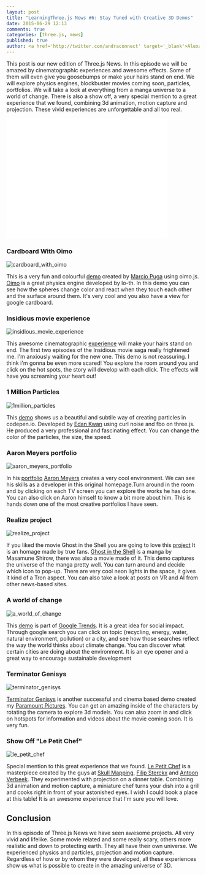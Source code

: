 ```yaml
---
layout: post
title: "LearningThree.js News #6: Stay Tuned with Creative 3D Demos"
date: 2015-06-29 12:13
comments: true
categories: [three.js, news]
published: true
author: <a href='http://twitter.com/andraconnect' target='_blank'>Alexandra Etienne</a> and <a href='http://twitter.com/jerome_etienne' target='_blank'>Jerome Etienne</a>
---
```


This post is our new edition of Three.js News. In this episode we will be amazed by cinematographic experiences and awesome effects. Some of them will even give you goosebumps or make your hairs stand on end. We will explore physics engines, blockbuster movies coming soon, particles, portfolios. We will take a look at everything from a manga universe to a world of change. There is also a show off, a very special mention to a great experience that we found, combining 3d animation, motion capture and projection. These vivid experiences are unforgettable and all too real.


<iframe width="420" height="315" src="//www.youtube.com/embed/mSJA2ZLWBfc" frameborder="0" allowfullscreen></iframe>

<!-- more -->

### Cardboard With Oimo 
![cardboard_with_oimo](/data/2015-06-29-learningthree-dot-js-news-number-6-stay-tuned-with-creative-3d-demos/screenshots/cardboard_with_oimo.jpg)

This is a very fun and colourful [demo](http://puga.com.br/play/cardboard-oimo/) created by [Marcio Puga](https://twitter.com/marciopuga) using oimo.js. [Oimo](http://lo-th.github.io/Oimo.js/) is a great physics engine developed by lo-th. In this demo you can see how the spheres change color and react when they touch each other and the surface around them. It's very cool and you also have a view for google cardboard. 

### Insidious movie experience 
![insidious_movie_experience](/data/2015-06-29-learningthree-dot-js-news-number-6-stay-tuned-with-creative-3d-demos/screenshots/insidious_movie_experience.jpg)

This awesome cinematographic [experience](http://www.insidious-movie.net/entertheroom/) will make your hairs stand on end. The first two episodes of the Insidious movie saga really frightened me. I'm anxiously waiting for the new one. This demo is not reassuring. I think i'm gonna be even more scared! You explore the room around you and click on the hot spots, the story will develop with each click. The effects will have you screaming your heart out! 

### 1 Million Particles
![1million_particles](/data/2015-06-29-learningthree-dot-js-news-number-6-stay-tuned-with-creative-3d-demos/screenshots/1million_particles.jpg)

This [demo](http://codepen.io/edankwan/pen/QbMxWp) shows us a beautiful and subtile way of creating particles in codepen.io. Developed by [Edan Kwan](https://twitter.com/edankwan) using curl noise and fbo on three.js. He produced a very professional and fascinating effect. You can change the color of the particles, the size, the speed. 

### Aaron Meyers portfolio
![aaron_meyers_portfolio](/data/2015-06-29-learningthree-dot-js-news-number-6-stay-tuned-with-creative-3d-demos/screenshots/aaron_meyers_portfolio.jpg)

In his [portfolio](http://aaron-meyers.com/!/) [Aaron Meyers](https://twitter.com/aarontweets) creates a very cool environment. We can see his skills as a developer in this original homepage.Turn around in the room and by clicking on each TV screen you can explore the works he has done. You can also click on Aaron himself to know a bit more about him. This is hands down one of the most creative portfolios I have seen.  

### Realize project 
![realize_project](/data/2015-06-29-learningthree-dot-js-news-number-6-stay-tuned-with-creative-3d-demos/screenshots/realize_project.jpg)

If you liked the movie Ghost in the Shell you are going to love this [project](http://www.realize-project.jp/) It is an homage made by true fans. [Ghost in the Shell](https://en.wikipedia.org/wiki/Ghost_in_the_Shell) is a manga by Masamune Shirow, there was also a movie made of it. This demo captures the universe of the manga pretty well. You can turn around and decide which icon to pop-up. There are very cool neon lights in the space, it gives it kind of a Tron aspect. You can also take a look at posts on VR and AI from other news-based sites. 

### A world of change 
![a_world_of_change](/data/2015-06-29-learningthree-dot-js-news-number-6-stay-tuned-with-creative-3d-demos/screenshots/a_world_of_change.jpg)

This [demo](http://news-lab-trends-experiment.appspot.com/) is part of [Google Trends](https://www.google.com/trends/). It is a great idea for social impact. Through google search you can click on topic (recycling, energy, water, natural environment, pollution) or a city, and see how those searches reflect the way the world thinks about climate change. You can discover what certain cities are doing about the environment. It is an eye opener and a great way to encourage sustainable development

### Terminator Genisys 
![terminator_genisys](/data/2015-06-29-learningthree-dot-js-news-number-6-stay-tuned-with-creative-3d-demos/screenshots/terminator_genisys.jpg)

[Terminator Genisys](http://www.terminatorgenisysmovie.co.uk/insidelook/) is another successful and  cinema based demo created my [Paramount Pictures](https://twitter.com/ParamountUK). You can get an amazing inside of the characters by rotating the camera to explore 3d models. You can also zoom in and click on hotspots for information and videos about the movie coming soon. It is very fun.

### Show Off "Le Petit Chef"
![le_petit_chef](/data/2015-06-29-learningthree-dot-js-news-number-6-stay-tuned-with-creative-3d-demos/screenshots/le_petit_chef.jpg)

Special mention to this great experience that we found. [Le Petit Chef](https://www.youtube.com/watch?v=yBJEP4lsRFY&feature=youtu.be) is a masterpiece created by the guys at [Skull Mapping](http://www.skullmapping.com/), [Filip Sterckx](http://www.filipsterckx.be/) and [Antoon Verbeek](http://www.antoon.be/). They experimented with projection on a dinner table. Combining 3d animation and motion capture, a miniature chef turns your dish into a grill and cooks right in front of your astonished eyes. I wish I could book a place at this table! It is an awesome experience that I'm sure you will love. 

## Conclusion 
In this episode of Three.js News we have seen awesome projects. All very vivid and lifelike. Some movie related and some really scary, others more realistic and down to protecting earth. They all have their own universe. We experienced physics and particles, projection and motion capture. Regardless of how or by whom they were developed, all these experiences show us what is possible to create in the amazing universe of 3D. 
